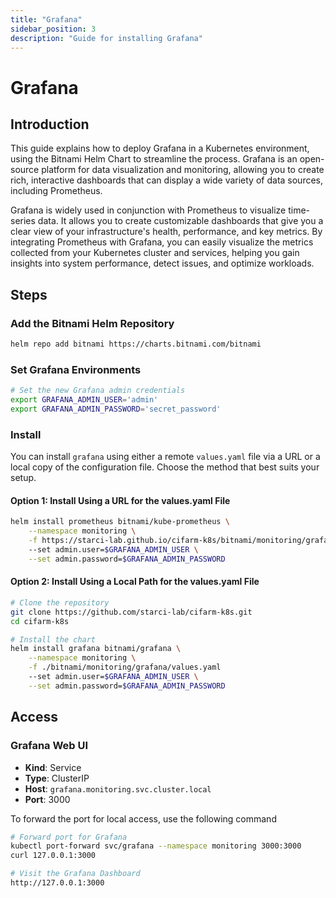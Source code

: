 ```yaml
---
title: "Grafana"
sidebar_position: 3
description: "Guide for installing Grafana"
---
```

# Grafana
## Introduction
This guide explains how to deploy Grafana in a Kubernetes environment, using the Bitnami Helm Chart to streamline the process. Grafana is an open-source platform for data visualization and monitoring, allowing you to create rich, interactive dashboards that can display a wide variety of data sources, including Prometheus.

Grafana is widely used in conjunction with Prometheus to visualize time-series data. It allows you to create customizable dashboards that give you a clear view of your infrastructure's health, performance, and key metrics. By integrating Prometheus with Grafana, you can easily visualize the metrics collected from your Kubernetes cluster and services, helping you gain insights into system performance, detect issues, and optimize workloads.
## Steps
### Add the Bitnami Helm Repository
```bash
helm repo add bitnami https://charts.bitnami.com/bitnami
```
### Set Grafana Environments
```bash
# Set the new Grafana admin credentials
export GRAFANA_ADMIN_USER='admin'
export GRAFANA_ADMIN_PASSWORD='secret_password'
```
### Install
You can install `grafana` using either a remote `values.yaml` file via a URL or a local copy of the configuration file. Choose the method that best suits your setup.
#### Option 1: Install Using a URL for the values.yaml File
```bash
helm install prometheus bitnami/kube-prometheus \
    --namespace monitoring \
    -f https://starci-lab.github.io/cifarm-k8s/bitnami/monitoring/grafana/values.yaml
    --set admin.user=$GRAFANA_ADMIN_USER \
    --set admin.password=$GRAFANA_ADMIN_PASSWORD
```
#### Option 2: Install Using a Local Path for the values.yaml File
```bash
# Clone the repository
git clone https://github.com/starci-lab/cifarm-k8s.git
cd cifarm-k8s

# Install the chart
helm install grafana bitnami/grafana \
    --namespace monitoring \
    -f ./bitnami/monitoring/grafana/values.yaml
    --set admin.user=$GRAFANA_ADMIN_USER \
    --set admin.password=$GRAFANA_ADMIN_PASSWORD
```
## Access
### Grafana Web UI
- **Kind**: Service  
- **Type**: ClusterIP  
- **Host**: `grafana.monitoring.svc.cluster.local`  
- **Port**: 3000

To forward the port for local access, use the following command
```bash
# Forward port for Grafana
kubectl port-forward svc/grafana --namespace monitoring 3000:3000
curl 127.0.0.1:3000

# Visit the Grafana Dashboard
http://127.0.0.1:3000
```